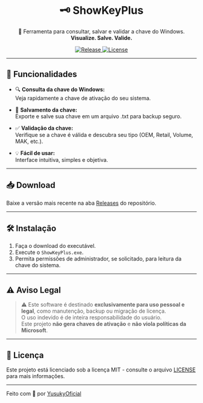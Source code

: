 <!-- <p align="center">
  <img src="banner.png" alt="ShowKeyPlus Banner">
</p>
-->

<h1 align="center">🗝️ ShowKeyPlus</h1>

<p align="center">
  🔑 Ferramenta para consultar, salvar e validar a chave do Windows.<br>
  <strong>Visualize. Salve. Valide.</strong>
</p>

<p align="center">
  <a href="https://github.com/YusukyOficial/ShowKeyPlus/releases">
    <img alt="Release" src="https://img.shields.io/github/v/release/YusukyOficial/ShowKeyPlus?style=for-the-badge">
  </a>
  <a href="https://github.com/YusukyOficial/ShowKeyPlus/blob/main/LICENSE">
    <img alt="License" src="https://img.shields.io/github/license/YusukyOficial/ShowKeyPlus?style=for-the-badge">
  </a>
</p>


---

## 🚀 Funcionalidades

- 🔍 **Consulta da chave do Windows:**  
Veja rapidamente a chave de ativação do seu sistema.

- 💾 **Salvamento da chave:**  
Exporte e salve sua chave em um arquivo .txt para backup seguro.

- ✅ **Validação da chave:**  
Verifique se a chave é válida e descubra seu tipo (OEM, Retail, Volume, MAK, etc.).

- 💡 **Fácil de usar:**  
Interface intuitiva, simples e objetiva.

---

## 📥 Download

Baixe a versão mais recente na aba [Releases](https://github.com/YusukyOficial/ShowKeyPlus/releases) do repositório.

---

## 🛠️ Instalação

1. Faça o download do executável.
2. Execute o `ShowKeyPlus.exe`.
3. Permita permissões de administrador, se solicitado, para leitura da chave do sistema.

---

## ⚠️ Aviso Legal

> ⚠️ Este software é destinado **exclusivamente para uso pessoal e legal**, como manutenção, backup ou migração de licença.  
> O uso indevido é de inteira responsabilidade do usuário.  
> Este projeto **não gera chaves de ativação** e **não viola políticas da Microsoft**.

---


## 📜 Licença

Este projeto está licenciado sob a licença MIT - consulte o arquivo [LICENSE](LICENSE) para mais informações.

---

Feito com 💚 por [YusukyOficial](https://github.com/YusukyOficial)

